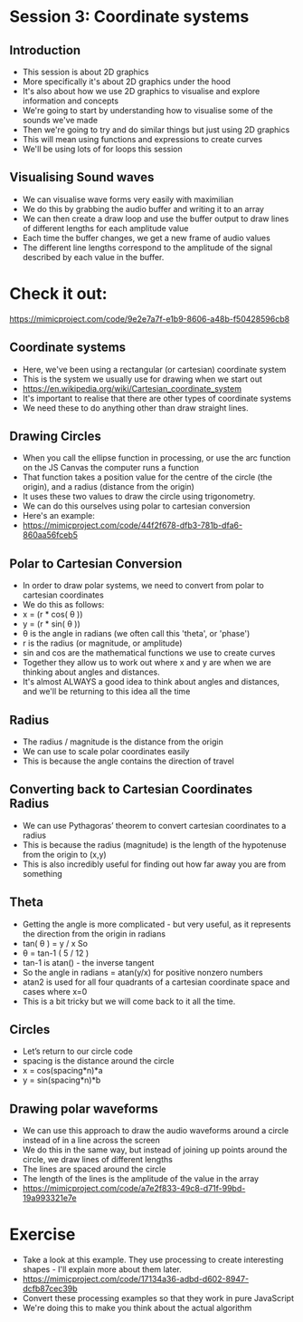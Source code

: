# Session 3: Coordinate systems

## Introduction
 - This session is about 2D graphics
 - More specifically it's about 2D graphics under the hood
 - It's also about how we use 2D graphics to visualise and explore information and concepts
 - We're going to start by understanding how to visualise some of the sounds we've made 
 - Then we're going to try and do similar things but just using 2D graphics
 - This will mean using functions and expressions to create curves
 - We'll be using lots of for loops this session
 
## Visualising Sound waves
 - We can visualise wave forms very easily with maximilian
 - We do this by grabbing the audio buffer and writing it to an array
 - We can then create a draw loop and use the buffer output to draw lines of different lengths for each amplitude value
 - Each time the buffer changes, we get a new frame of audio values
 - The different line lengths correspond to the amplitude of the signal described by each value in the buffer.
 
 # Check it out:
 https://mimicproject.com/code/9e2e7a7f-e1b9-8606-a48b-f50428596cb8
 
## Coordinate systems
 - Here, we've been using a rectangular (or cartesian) coordinate system
 - This is the system we usually use for drawing when we start out
 - https://en.wikipedia.org/wiki/Cartesian_coordinate_system
 - It's important to realise that there are other types of coordinate systems
 - We need these to do anything other than draw straight lines.
 
## Drawing Circles
 - When you call the ellipse function in processing, or use the arc function on the JS Canvas the computer runs a function 
 - That function takes a position value for the centre of the circle (the origin), and a radius (distance from the origin)
 - It uses these two values to draw the circle using trigonometry. 
 - We can do this ourselves using polar to cartesian conversion
 - Here's an example:
 - https://mimicproject.com/code/44f2f678-dfb3-781b-dfa6-860aa56fceb5
 
## Polar to Cartesian Conversion
 - In order to draw polar systems, we need to convert from polar to cartesian coordinates
 - We do this as follows:
 - x = (r * cos( θ ))
 - y = (r * sin( θ ))
 - θ is the angle in radians (we often call this 'theta', or 'phase')
 - r is the radius (or magnitude, or amplitude)
 - sin and cos are the mathematical functions we use to create curves
 - Together they allow us to work out where x and y are when we are thinking about angles and distances.
 - It's almost ALWAYS a good idea to think about angles and distances, and we'll be returning to this idea all the time
 
## Radius
 - The radius / magnitude is the distance from the origin
 - We can use to scale polar coordinates easily
 - This is because the angle contains the direction of travel 
 
## Converting back to Cartesian Coordinates Radius
 - We can use Pythagoras’ theorem to convert cartesian coordinates to a radius
 - This is because the radius (magnitude) is the length of the hypotenuse from the origin to (x,y)
 - This is also incredibly useful for finding out how far away you are from something
 
## Theta
 - Getting the angle is more complicated - but very useful, as it represents the direction from the origin in radians
 - tan( θ ) = y / x So
 - θ = tan-1 ( 5 / 12 )
 - tan-1 is atan() - the inverse tangent
 - So the angle in radians = atan(y/x) for positive nonzero numbers
 - atan2 is used for all four quadrants of a cartesian coordinate space and cases where x=0
 - This is a bit tricky but we will come back to it all the time.

## Circles

 - Let’s return to our circle code
 - spacing is the distance around the circle
 - x = cos(spacing*n)*a
 - y = sin(spacing*n)*b
 
## Drawing polar waveforms
  - We can use this approach to draw the audio waveforms around a circle instead of in a line across the screen
  - We do this in the same way, but instead of joining up points around the circle, we draw lines of different lengths
  - The lines are spaced around the circle
  - The length of the lines is the amplitude of the value in the array
  - https://mimicproject.com/code/a7e2f833-49c8-d71f-99bd-19a993321e7e
  
# Exercise 
 - Take a look at this example. They use processing to create interesting shapes - I'll explain more about them later.
 - https://mimicproject.com/code/17134a36-adbd-d602-8947-dcfb87cec39b
 - Convert these processing examples so that they work in pure JavaScript
 - We're doing this to make you think about the actual algorithm
 

  
 
